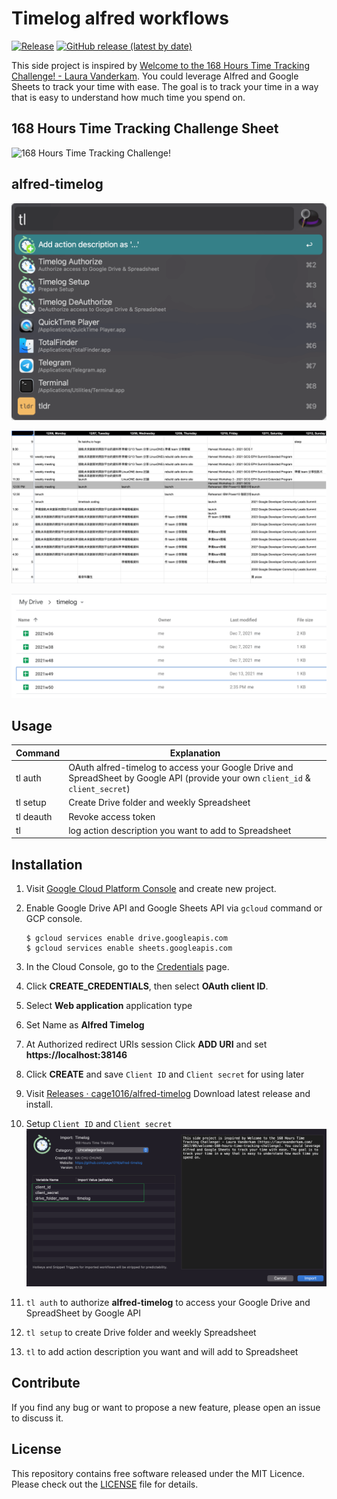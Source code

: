 # Timelog alfred workflows

[![Release](https://github.com/cage1016/alfred-timelog/actions/workflows/release.yml/badge.svg)](https://github.com/cage1016/alfred-timelog/actions/workflows/release.yml)
[![GitHub release (latest by date)](https://img.shields.io/github/v/release/cage1016/alfred-timelog)](https://img.shields.io/github/v/release/cage1016/alfred-timelog)

This side project is inspired by [Welcome to the 168 Hours Time Tracking Challenge! - Laura Vanderkam](https://lauravanderkam.com/2017/09/welcome-168-hours-time-tracking-challenge/). You could leverage Alfred and Google Sheets to track your time with ease. The goal is to track your time in a way that is easy to understand how much time you spend on.

## 168 Hours Time Tracking Challenge Sheet
![168 Hours Time Tracking Challenge!](https://lauravanderkam.com/wp-content/uploads/2017/09/IMG_0735.jpg)

## alfred-timelog 

![alfred timelog](./screenshots/1.png)

![Google Spreadsheet](./screenshots/2.png)

![Google timelog Drive folder](./screenshots/3.png)


## Usage 

|Command|Explanation|
|--|--|
|tl auth| OAuth alfred-timelog to access your Google Drive and SpreadSheet by Google API (provide your own `client_id` & `client_secret`)|
|tl setup| Create Drive folder and weekly Spreadsheet|
|tl deauth| Revoke access token|
|tl | log action description you want to add to Spreadsheet|


## Installation

1. Visit [Google Cloud Platform Console](https://console.cloud.google.com/) and create new project.

1. Enable Google Drive API and Google Sheets API via `gcloud` command or GCP console.
    ```
    $ gcloud services enable drive.googleapis.com
    $ gcloud services enable sheets.googleapis.com
    ```
1. In the Cloud Console, go to the [Credentials](https://console.cloud.google.com/apis/credentials) page.
1. Click **CREATE_CREDENTIALS**, then select **OAuth client ID**.
1. Select **Web application** application type
1. Set Name as **Alfred Timelog**
1. At Authorized redirect URIs session Click **ADD URI** and set **https://localhost:38146**
1. Click **CREATE** and save `Client ID` and `Client secret` for using later
1. Visit [Releases · cage1016/alfred-timelog](https://github.com/cage1016/alfred-timelog/releases) Download latest release and install.
1. Setup `Client ID` and `Client secret`
    ![alfred-timelog](./screenshots/4.png)
1. `tl auth` to authorize **alfred-timelog** to access your Google Drive and SpreadSheet by Google API
1. `tl setup` to create Drive folder and weekly Spreadsheet
1. `tl` to add action description you want and will add to Spreadsheet

## Contribute
If you find any bug or want to propose a new feature, please open an issue to discuss it.

## License
This repository contains free software released under the MIT Licence. Please check out the [LICENSE](./LICENSE) file for details.
